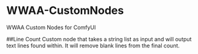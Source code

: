 # WWAA-CustomNodes
WWAA Custom Nodes for ComfyUI

##Line Count
Custom node that takes a string list as input and will output text lines found within. It will remove blank lines from the final count.
